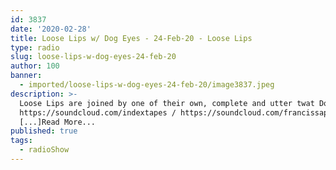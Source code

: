 ```yaml
---
id: 3837
date: '2020-02-28'
title: Loose Lips w/ Dog Eyes - 24-Feb-20 - Loose Lips
type: radio
slug: loose-lips-w-dog-eyes-24-feb-20
author: 100
banner:
  - imported/loose-lips-w-dog-eyes-24-feb-20/image3837.jpeg
description: >-
  Loose Lips are joined by one of their own, complete and utter twat Dog Eyes.
  https://soundcloud.com/indextapes / https://soundcloud.com/francissapphire
  [...]Read More...
published: true
tags:
  - radioShow
---
```

